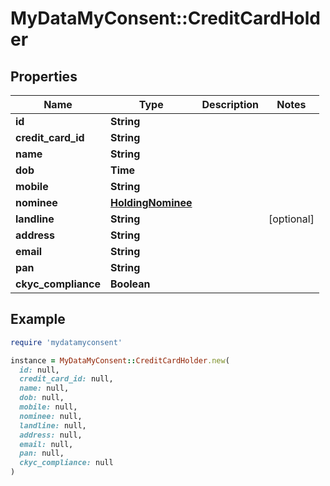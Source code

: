 # MyDataMyConsent::CreditCardHolder

## Properties

| Name | Type | Description | Notes |
| ---- | ---- | ----------- | ----- |
| **id** | **String** |  |  |
| **credit_card_id** | **String** |  |  |
| **name** | **String** |  |  |
| **dob** | **Time** |  |  |
| **mobile** | **String** |  |  |
| **nominee** | [**HoldingNominee**](HoldingNominee.md) |  |  |
| **landline** | **String** |  | [optional] |
| **address** | **String** |  |  |
| **email** | **String** |  |  |
| **pan** | **String** |  |  |
| **ckyc_compliance** | **Boolean** |  |  |

## Example

```ruby
require 'mydatamyconsent'

instance = MyDataMyConsent::CreditCardHolder.new(
  id: null,
  credit_card_id: null,
  name: null,
  dob: null,
  mobile: null,
  nominee: null,
  landline: null,
  address: null,
  email: null,
  pan: null,
  ckyc_compliance: null
)
```

